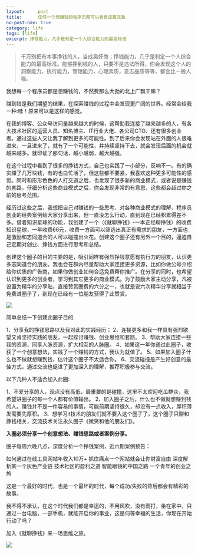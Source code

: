 ```yaml
---
layout:     post
title:      任何一个想赚钱的程序员都可以看看这篇文章
no-post-nav: true
category: life
tags: [life]
excerpt: 挣钱能力，几乎是判定一个人综合能力的最高标准
---
```


> 千万别把有本事挣钱的人，当成臭奸商；挣钱能力，几乎是判定一个人综合能力的最高标准。能够挣到钱的人，只要不是违法所得，你会发现这个人的洞察能力，执行能力，管理能力，心理素质，意志品质等等，都会比一般人强。

我想每一个程序员都是想赚钱的，不然费那么大劲的北上广飘干嘛？

赚到钱是我们期望的结果，在探索赚钱的过程中会发现更广阔的世界。经常会给我一种:哇！原来可以是这样的感觉。

在我的博客、公众号访问量越来越大的时候，这帮助我连接了越来越多的人，有各大技术社区的运营人员、知名博主、IT行业大佬、各公司CTO、还有很多创业者。通过这些人又让我了解到更多的可能性。到了后来你会发现站在外面的人很难进来，一旦进来了，就有了一个可能性，并持续坚持下去，就会发现后面的机会就越来越多。就印证了那句话，越小越弱，越大越强。

在这个过程中看到了很多的挣钱方式，自己也实践了一小部分，反响不一。有的确实赚了几万块钱，有的也白忙活了，但这些都不要紧，我喜欢这种更多可能性的感觉。同时和形形色色的人打交道之后，也发现了很多新的商业模式，或者说是赚钱的套路，仔细分析这些商业模式之后，你会发现非常的有意思，这些都会超过你之前的思考范围。

经历过这些之后，我想把自己对赚钱的一些思考、对各种商业模式的理解、程序员创业的经典案例给大家分享出来，但一直没怎么行动，直到现在已经积累得差不多。借着知识星球的功能，我创建了一个（《就聊挣钱》-一本正经聊挣钱）的收费知识星球，一年收费66元，收费一方面可以筛选出真正有需求的朋友，一方面也是激励和志同道合的人可以碰撞出火花。创建这个圈子还有另外一个目的，逼迫自己定期对创业、挣钱方面进行思考和总结。

创建这个圈子的目的主要的是，吸引同样有强烈挣钱意愿有执行力的朋友，认识更多志同道合的朋友。我也会在群内尽量帮助大家连接更多资源，比如你做公号介绍给你优质的广告商，如果你做创业如何合适免费帮你推广。在分享的同时，也希望认识到更多的创业者，学习到其它更多的商业模式。为了鼓励大家主动分享，凡被设置为精华的分享贴，直接赞赏圈费的六分之一，也就是说六次精华分享就相当于免费进圈子了，到现在已经有一位朋友获得了此赞赏。

![](http://www.yvantan.com/assets/images/2018/life/keneng.png)

简单总结一下创建此圈子目的:

1、分享我的挣钱思路以及我对此的实践经历；
2、连接更多和我一样具有强烈欲望又肯坚持实践的朋友，一起探讨赚钱、创业思维和套路。
3、帮助大家连接一些我的资源，同享人脉资源，扩大相互的人脉圈。
4、如果这一年你通过此圈子，收获了一个创意想法，实践了一个赚钱的方式，我认为就值了。
5、如果加入圈子什么也不做就想赚到钱，估计这个圈子不太适合你。
6、交流碰撞是产生好创意的最佳方式，通过交流也促进了更加深入的理解，推荐积极参与交流。

以下几种人不适合加入此圈:

1、不爱分享的人，观点没有高低，最重要的是碰撞，这里不太欢迎吃瓜群众，我希望进圈子的每一个人都有价值输出。
2、加入圈子之后，什么也不做就想赚到钱的人。赚钱并不是一件容易的事情，可能前期坚持很久，却没有一点收入，厚积薄发需要先厚积。
3、想学习it技术的朋友们就不要入这个圈子了，这个圈子只聊和挣钱相关，交流技术关注永久圈子《微笑和他的朋友们》。

**入圈必须分享一个创意想法、赚钱思路或者案例分享。**

圈子每周六晚八点，深度分析一个挣钱案例，近六期案例预告：

如何通过在线工具网站年收入10万+
抓住痛点一个网站就会让你财富自由
深度解析某一个灰色产业链
技术社区的盈利之道
智能眼镜的中国之路
一个青年的创业之旅

这是一个最好的时代，也是一个最坏的时代，每个成功/失败的背后都会有精彩的故事。

我不得不承认，在这个时代我们都是幸运的，不用风吹，没有雨打，坐在家中，只通过一台电脑，一部手机，就能开启你的事业，这是何等幸福的生活，你现在开始行动了吗？  

加入《就聊挣钱》来一场思维之旅。

![](http://www.yvantan.com/assets/images/2018/life/zhengqian.png)
